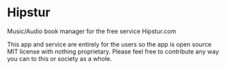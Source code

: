 # Hipstur

Music/Audio book manager for the free service Hipstur.com

This app and service are entirely for the users so the app is open source MIT license with nothing proprietary.
Please feel free to contribute any way you can to this or society as a whole.

